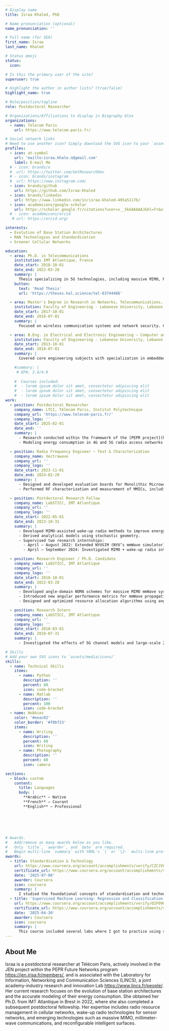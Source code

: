 ```yaml
---
# Display name
title: Israa Khaled, PhD

# Name pronunciation (optional)
name_pronunciation: ''

# Full name (for SEO)
first_name: Israa
last_name: Khaled

# Status emoji
status:
  icon: 

# Is this the primary user of the site?
superuser: true

# Highlight the author in author lists? (true/false)
highlight_name: true

# Role/position/tagline
role: Postdoctoral Researcher

# Organizations/Affiliations to display in Biography blox
organizations:
  - name: Telecom Paris
    url: https://www.telecom-paris.fr/

# Social network links
# Need to use another icon? Simply download the SVG icon to your `assets/media/icons/` folder.
profiles:
  - icon: at-symbol
    url: 'mailto:israa.khale.n@gmail.com'
    label: E-mail Me
  # - icon: brands/x
  #  url: https://twitter.com/GetResearchDev
  # - icon: brands/instagram
  #  url: https://www.instagram.com/
  - icon: brands/github
    url: https://github.com/Israa-khaled
  - icon: brands/linkedin
    url: https://www.linkedin.com/in/israa-khaled-495a5117b/
  - icon: academicons/google-scholar
    url: https://scholar.google.fr/citations?user=v__5kk8AAAAJ&hl=fr&oi=ao
  # - icon: academicons/orcid
   # url: https://orcid.org/

interests:
  - Evolution of Base Station Architectures
  - RAN Technologies and Standardization
  - Greener Cellular Networks

education:
  - area: Ph.D. in Telecommunications
    institution: IMT Atlantique, France
    date_start: 2018-10-01
    date_end: 2022-03-28
    summary: |
      Thesis specializing in 5G technologies, including massive MIMO, NOMA, and mmWave bands. Focused on developing communication schemes with partial channel knowledge, particularly angular information. Supervised by Dr. HDR Charlotte Langlais and Dr. Ammar El Falou. Presented papers at 5 international conferences with peer-reviewed contributions published in two IEEE journals.
    button:
      text: 'Read Thesis'
      url: 'https://theses.hal.science/tel-03744486'

  - area: Master's Degree in Research in Networks, Telecommunications, and Security
    institution: Faculty of Engineering - Lebanese University, Lebanon
    date_start: 2017-10-01
    date_end: 2018-07-01
    summary: |
      Focused on wireless communication systems and network security. Contributed to research on 5G propagation channels and precoding for large antenna arrays.

  - area: B.Eng. in Electrical and Electronic Engineering – Computer and Communications Section
    institution: Faculty of Engineering - Lebanese University, Lebanon
    date_start: 2013-10-01
    date_end: 2018-07-01
    summary: |
      Covered core engineering subjects with specialization in embedded systems, wireless communication, and digital signal processing.

    #summary: |
     # GPA: 3.4/4.0
      
    #  Courses included:
    #  - lorem ipsum dolor sit amet, consectetur adipiscing elit
    #  - lorem ipsum dolor sit amet, consectetur adipiscing elit
    #  - lorem ipsum dolor sit amet, consectetur adipiscing elit
work:
  - position: Postdoctoral Researcher
    company_name: LTCI, Télécom Paris, Institut Polytechnique
    company_url: 'https://www.telecom-paris.fr/'
    company_logo: ''
    date_start: 2025-02-01
    date_end: ''
    summary: |
      - Research conducted within the framework of the [PEPR project](https://jen.irisa.fr/members/) and the [LINCS Lab](https://www.lincs.fr/people/).
      - Modeling energy consumption in 4G and 5G radio access networks.

  - position: Radio Frequency Engineer – Test & Characterization
    company_name: Vectrawave
    company_url: ''
    company_logo: ''
    date_start: 2023-11-01
    date_end: 2024-02-29
    summary: |
      - Designed and developed evaluation boards for Monolithic Microwave Integrated Circuits (MMICs) using AutoCAD.
      - Performed RF characterization and measurement of MMICs, including S-parameters and power benches.

  - position: Postdoctoral Research Fellow
    company_name: LabSTICC, IMT Atlantique
    company_url: ''
    company_logo: ''
    date_start: 2022-05-01
    date_end: 2023-10-31
    summary: |
      - Developed MIMO-assisted wake-up radio methods to improve energy efficiency in IoT networks.
      - Derived analytical models using stochastic geometry.
      - Supervised two research internships:
        - April – August 2022: Extended NYUSIM (NYU’s mmWave simulator) to support Reconfigurable Intelligent Surfaces (RIS).
        - April – September 2024: Investigated MIMO + wake-up radio integration with beamforming and channel modeling.

  - position: Research Engineer / Ph.D. Candidate
    company_name: LabSTICC, IMT Atlantique
    company_url: ''
    company_logo: ''
    date_start: 2018-10-01
    date_end: 2022-03-28
    summary: |
      - Developed angle-domain NOMA schemes for massive MIMO mmWave systems using partial channel state information.
      - Introduced new angular performance metrics for mmWave propagation environments.
      - Designed and optimized resource allocation algorithms using angular data to enhance spectral efficiency.

  - position: Research Intern
    company_name: LabSTICC, IMT Atlantique
    company_url: ''
    company_logo: ''
    date_start: 2018-03-01
    date_end: 2018-07-31
    summary: |
      - Investigated the effects of 5G channel models and large-scale 2D/3D antenna arrays on precoding techniques.

# Skills
# Add your own SVG icons to `assets/media/icons/`
skills:
  - name: Technical Skills
    items:
      - name: Python
        description: ''
        percent: 80
        icon: code-bracket
      - name: Matlab
        description: ''
        percent: 100
        icon: code-bracket
  - name: Hobbies
    color: '#eeac02'
    color_border: '#f0bf23'
    items:
      - name: Writing
        description: ''
        percent: 60
        icon: Writing
      - name: Photography
        description: ''
        percent: 80
        icon: camera

sections:
  - block: custom
    content:
      title: Languages
      body: |
        **Arabic** — Native  
        **French** — Courant  
        **English** — Professional






# Awards.
#   Add/remove as many awards below as you like.
#   Only `title`, `awarder`, and `date` are required.
#   Begin multi-line `summary` with YAML's `|` or `|2-` multi-line prefix and indent 2 spaces below.
awards:
  - title: Standardisation & Technology
    url: https://www.coursera.org/account/accomplishments/verify/CZCJVQHT3JHX
    certificate_url: https://www.coursera.org/account/accomplishments/verify/CZCJVQHT3JHX
    date: '2025-07-08'
    awarder: Coursera
    icon: coursera
    summary: |
      I studied the foundational concepts of standardisation and technology. By the end of the course, I was familiar with the significant roles of key organizations like 3GPP, ETSI, and ITU, understanding the differences between them and how they work to ensure that innovation remains consistent, interoperable, and scalable across vendors and countries—avoiding fragmentation and unpredictability.
  - title: 'Supervised Machine Learning: Regression and Classification'
    url: https://www.coursera.org/account/accomplishments/verify/O2F09GCZLA80
    certificate_url: https://www.coursera.org/account/accomplishments/verify/O2F09GCZLA80 
    date: '2025-04-30'
    awarder: Coursera
    icon: coursera
    summary: |
      This course included several labs where I got to practice using supervised machine learning. I already knew the basics, but the course helped me focus on how to use it better and how to build projects using tools like TensorFlow and SymPy.
---
```


## About Me

Israa is a postdoctoral researcher at Télécom Paris, actively involved in the JEN project within the PEPR Future Networks program https://jen.irisa.fr/members/, and is associated with the Laboratory for Information, Networking and Communication Sciences (LINCS), a joint academy-industry research and innovation Lab https://www.lincs.fr/people/. Her current research focuses on the evolution of base station architectures and the accurate modeling of their energy consumption. She obtained her Ph.D. from IMT Atlantique in Brest in 2022, where she also completed a subsequent postdoctoral fellowship. Her expertise includes radio resource management in cellular networks, wake-up radio technologies for sensor networks, and emerging technologies such as massive MIMO, millimeter-wave communications, and reconfigurable intelligent surfaces. 